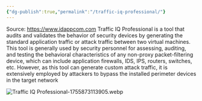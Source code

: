 ```yaml
---
{"dg-publish":true,"permalink":"/traffic-iq-professional/"}
---
```


Source: https://www.idappcom.com
Traffic IQ Professional is a tool that audits and validates the behavior of security devices by generating the standard application traffic or attack traffic between two virtual machines. This tool is generally used by security personnel for assessing, auditing, and testing the behavioral characteristics of any non-proxy packet-filtering device, which can include application firewalls, IDS, IPS, routers, switches, etc. However, as this tool can generate custom attack traffic, it is extensively employed by attackers to bypass the installed perimeter devices in the target network

![Traffic IQ Professional-1755873113905.webp](/img/user/Traffic%20IQ%20Professional-1755873113905.webp)